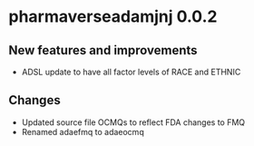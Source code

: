 
# pharmaverseadamjnj 0.0.2

## New features and improvements

* ADSL update to have all factor levels of RACE and ETHNIC

## Changes

* Updated source file OCMQs to reflect FDA changes to FMQ
* Renamed adaefmq to adaeocmq
